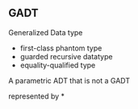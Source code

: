 ## GADT
<p class="fragment fade-in" align="left">Generalized Data type
  <ul class="fragment fade-in" align="left">
    <li>first-class phantom type</li>
    <li>guarded recursive datatype</li>
    <li>equality-qualified type</li>
  </ul>
</p>
<p class="fragment fade-in" align="left">A parametric ADT that is not a GADT</p>
<p class="fragment fade-in" align="left">represented by *</p>